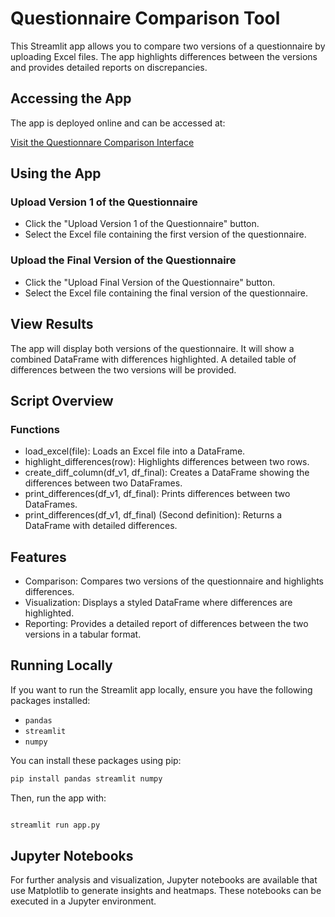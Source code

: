 # Questionnaire Comparison Tool
This Streamlit app allows you to compare two versions of a questionnaire by uploading Excel files. The app highlights differences between the versions and provides detailed reports on discrepancies.

## Accessing the App

The app is deployed online and can be accessed at:

[Visit the Questionnare Comparison Interface](https://assessment2-gdzf.onrender.com)

## Using the App

### Upload Version 1 of the Questionnaire

- Click the "Upload Version 1 of the Questionnaire" button.
- Select the Excel file containing the first version of the questionnaire.

### Upload the Final Version of the Questionnaire

- Click the "Upload Final Version of the Questionnaire" button.
- Select the Excel file containing the final version of the questionnaire.

## View Results

The app will display both versions of the questionnaire.
It will show a combined DataFrame with differences highlighted.
A detailed table of differences between the two versions will be provided.

## Script Overview
### Functions
- load_excel(file): Loads an Excel file into a DataFrame.
- highlight_differences(row): Highlights differences between two rows.
- create_diff_column(df_v1, df_final): Creates a DataFrame showing the differences between two DataFrames.
- print_differences(df_v1, df_final): Prints differences between two DataFrames.
- print_differences(df_v1, df_final) (Second definition): Returns a DataFrame with detailed differences.

## Features
- Comparison: Compares two versions of the questionnaire and highlights differences.
- Visualization: Displays a styled DataFrame where differences are highlighted.
- Reporting: Provides a detailed report of differences between the two versions in a tabular format.

## Running Locally

If you want to run the Streamlit app locally, ensure you have the following packages installed:

- `pandas`
- `streamlit`
-  `numpy`

You can install these packages using pip:

```bash
pip install pandas streamlit numpy
```

Then, run the app with:

```bash

streamlit run app.py
```

## Jupyter Notebooks
For further analysis and visualization, Jupyter notebooks are available that use Matplotlib to generate insights and heatmaps. These notebooks can be executed in a Jupyter environment.